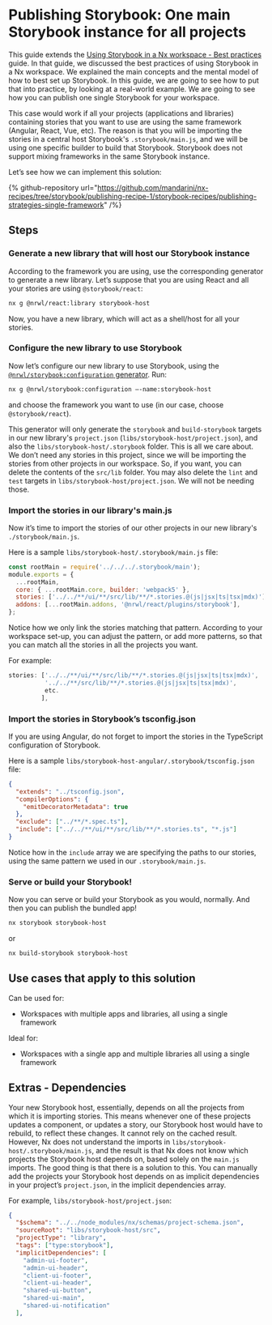 # Publishing Storybook: One main Storybook instance for all projects

This guide extends the
[Using Storybook in a Nx workspace - Best practices](/storybook/best-practices) guide. In that guide, we discussed the best practices of using Storybook in a Nx workspace. We explained the main concepts and the mental model of how to best set up Storybook. In this guide, we are going to see how to put that into practice, by looking at a real-world example. We are going to see how you can publish one single Storybook for your workspace.

This case would work if all your projects (applications and libraries) containing stories that you want to use are using the same framework (Angular, React, Vue, etc). The reason is that you will be importing the stories in a central host Storybook's `.storybook/main.js`, and we will be using one specific builder to build that Storybook. Storybook does not support mixing frameworks in the same Storybook instance.

Let’s see how we can implement this solution:

{% github-repository url="https://github.com/mandarini/nx-recipes/tree/storybook/publishing-recipe-1/storybook-recipes/publishing-strategies-single-framework" /%}

## Steps

### Generate a new library that will host our Storybook instance

According to the framework you are using, use the corresponding generator to generate a new library. Let’s suppose that you are using React and all your stories are using `@storybook/react`:

```bash
nx g @nrwl/react:library storybook-host
```

Now, you have a new library, which will act as a shell/host for all your stories.

### Configure the new library to use Storybook

Now let’s configure our new library to use Storybook, using the [`@nrwl/storybook:configuration` generator](/packages/storybook/generators/configuration). Run:

```bash
nx g @nrwl/storybook:configuration –-name:storybook-host
```

and choose the framework you want to use (in our case, choose `@storybook/react`).

This generator will only generate the `storybook` and `build-storybook` targets in our new library's `project.json` (`libs/storybook-host/project.json`), and also the `libs/storybook-host/.storybook` folder. This is all we care about. We don’t need any stories in this project, since we will be importing the stories from other projects in our workspace. So, if you want, you can delete the contents of the `src/lib` folder. You may also delete the `lint` and `test` targets in `libs/storybook-host/project.json`. We will not be needing those.

### Import the stories in our library's main.js

Now it’s time to import the stories of our other projects in our new library's `./storybook/main.js`.

Here is a sample `libs/storybook-host/.storybook/main.js` file:

```javascript
const rootMain = require('../../../.storybook/main');
module.exports = {
  ...rootMain,
  core: { ...rootMain.core, builder: 'webpack5' },
  stories: ['../../**/ui/**/src/lib/**/*.stories.@(js|jsx|ts|tsx|mdx)'],
  addons: [...rootMain.addons, '@nrwl/react/plugins/storybook'],
};
```

Notice how we only link the stories matching that pattern. According to your workspace set-up, you can adjust the pattern, or add more patterns, so that you can match all the stories in all the projects you want.

For example:

```javascript
stories: ['../../**/ui/**/src/lib/**/*.stories.@(js|jsx|ts|tsx|mdx)',
          '../../**/src/lib/**/*.stories.@(js|jsx|ts|tsx|mdx)',
          etc.
         ],
```

### Import the stories in Storybook’s tsconfig.json

If you are using Angular, do not forget to import the stories in the TypeScript configuration of Storybook.

Here is a sample `libs/storybook-host-angular/.storybook/tsconfig.json` file:

```json
{
  "extends": "../tsconfig.json",
  "compilerOptions": {
    "emitDecoratorMetadata": true
  },
  "exclude": ["../**/*.spec.ts"],
  "include": ["../../**/ui/**/src/lib/**/*.stories.ts", "*.js"]
}
```

Notice how in the `include` array we are specifying the paths to our stories, using the same pattern we used in our `.storybook/main.js`.

### Serve or build your Storybook!

Now you can serve or build your Storybook as you would, normally. And then you can publish the bundled app!

```bash
nx storybook storybook-host
```

or

```bash
nx build-storybook storybook-host
```

## Use cases that apply to this solution

Can be used for:

- Workspaces with multiple apps and libraries, all using a single framework

Ideal for:

- Workspaces with a single app and multiple libraries all using a single framework

## Extras - Dependencies

Your new Storybook host, essentially, depends on all the projects from which it is importing stories. This means whenever one of these projects updates a component, or updates a story, our Storybook host would have to rebuild, to reflect these changes. It cannot rely on the cached result. However, Nx does not understand the imports in `libs/storybook-host/.storybook/main.js`, and the result is that Nx does not know which projects the Storybook host depends on, based solely on the `main.js` imports. The good thing is that there is a solution to this. You can manually add the projects your Storybook host depends on as implicit dependencies in your project’s `project.json`, in the implicit dependencies array.

For example, `libs/storybook-host/project.json`:

```json
{
  "$schema": "../../node_modules/nx/schemas/project-schema.json",
  "sourceRoot": "libs/storybook-host/src",
  "projectType": "library",
  "tags": ["type:storybook"],
  "implicitDependencies": [
    "admin-ui-footer",
    "admin-ui-header",
    "client-ui-footer",
    "client-ui-header",
    "shared-ui-button",
    "shared-ui-main",
    "shared-ui-notification"
  ],
```
